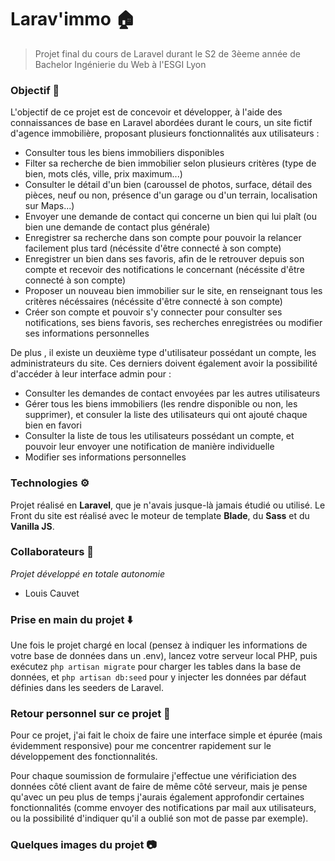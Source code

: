 # Larav'immo 🏠

>Projet final du cours de Laravel durant le S2 de 3èeme année de Bachelor Ingénierie du Web à l'ESGI Lyon

### Objectif 🎯
L'objectif de ce projet est de concevoir et développer, à l'aide des connaissances de base en Laravel abordées durant le cours, un site fictif d'agence immobilière, proposant plusieurs fonctionnalités aux utilisateurs :
- Consulter tous les biens immobiliers disponibles
- Filter sa recherche de bien immobilier selon plusieurs critères (type de bien, mots clés, ville, prix maximum...)
- Consulter le détail d'un bien (caroussel de photos, surface, détail des pièces, neuf ou non, présence d'un garage ou d'un terrain, localisation sur Maps...)
- Envoyer une demande de contact qui concerne un bien qui lui plaît (ou bien une demande de contact plus générale)
- Enregistrer sa recherche dans son compte pour pouvoir la relancer facilement plus tard (nécéssite d'être connecté à son compte)
- Enregistrer un bien dans ses favoris, afin de le retrouver depuis son compte et recevoir des notifications le concernant (nécéssite d'être connecté à son compte)
- Proposer un nouveau bien immobilier sur le site, en renseignant tous les critères nécéssaires (nécéssite d'être connecté à son compte)
- Créer son compte et pouvoir s'y connecter pour consulter ses notifications, ses biens favoris, ses recherches enregistrées ou modifier ses informations personnelles

De plus , il existe un deuxième type d'utilisateur possédant un compte, les administrateurs du site.
Ces derniers doivent également avoir la possibilité d'accéder à leur interface admin pour :
- Consulter les demandes de contact envoyées par les autres utilisateurs
- Gérer tous les biens immobiliers (les rendre disponible ou non, les supprimer), et consuler la liste des utilisateurs qui ont ajouté chaque bien en favori
- Consulter la liste de tous les utilisateurs possédant un compte, et pouvoir leur envoyer une notification de manière individuelle
- Modifier ses informations personnelles


### Technologies ⚙️
Projet réalisé en **Laravel**, que je n'avais jusque-là jamais étudié ou utilisé. Le Front du site est réalisé avec le moteur de template **Blade**, du **Sass** et du **Vanilla JS**.


### Collaborateurs 👥
*Projet développé en totale autonomie*
- Louis Cauvet


### Prise en main du projet ⬇️
Une fois le projet chargé en local (pensez à indiquer les informations de votre base de données dans un .env), lancez votre serveur local PHP, puis exécutez ``php artisan migrate`` pour charger les tables dans la base de données, et ``php artisan db:seed`` pour y injecter les données par défaut définies dans les seeders de Laravel.


### Retour personnel sur ce projet 💭
Pour ce projet, j'ai fait le choix de faire une interface simple et épurée (mais évidemment responsive) pour me concentrer rapidement sur le développement des fonctionnalités.

Pour chaque soumission de formulaire j'effectue une vérificiation des données côté client avant de faire de même côté serveur, mais je pense qu'avec un peu plus de temps j'aurais également approfondir certaines fonctionnalités (comme envoyer des notifications par mail aux utilisateurs, ou la possibilité d'indiquer qu'il a oublié son mot de passe par exemple).


### Quelques images du projet 📷

